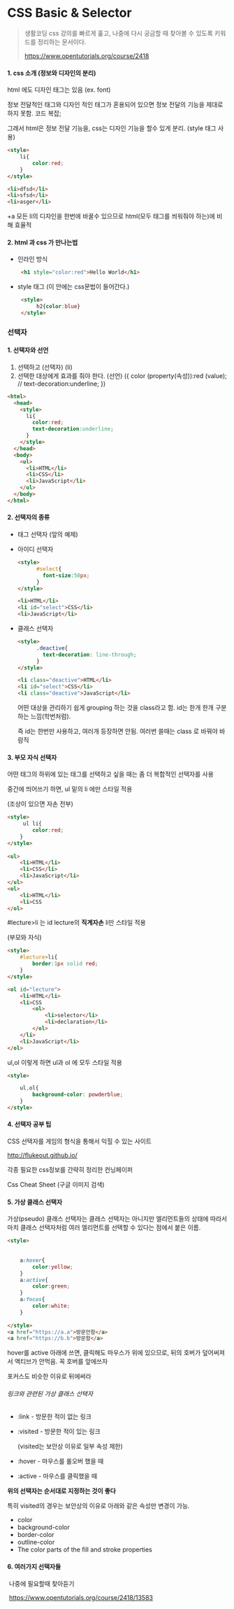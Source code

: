 # CSS Basic & Selector

>생활코딩 css 강의를 빠르게 훑고, 나중에 다시 궁금할 때 찾아볼 수 있도록 키워드를 정리하는 문서이다.
>
>https://www.opentutorials.org/course/2418



#### 1. css 소개 (정보와 디자인의 분리)



html 에도 디자인 태그는 있음 (ex. font)

정보 전달적인 태그와 디자인 적인 태그가 혼용되어 있으면 정보 전달의 기능을 제대로 하지 못함. 코드 복잡;



그래서 html은 정보 전달 기능을, css는 디자인 기능을 할수 있게 분리. (style 태그 사용)



```html
<style>
    li{
        color:red;
    }
</style>

<li>dfsd</li>
<li>sfsd</li>
<li>asger</li>
```



+a 모든 li의 디자인을 한번에 바꿀수 있으므로 html(모두 태그를 씌워줘야 하는)에 비해 효율적



#### 2. html 과 css 가 만나는법



- 인라인 방식

  ```html
   <h1 style="color:red">Hello World</h1>
  ```

- style 태그 (이 안에는 css문법이 들어간다.)

  ```html
   <style>
        h2{color:blue}
   </style>
  ```

  

### 선택자



#### 1. 선택자와 선언

1. 선택하고 (선택자) (li)
2. 선택한 대상에게 효과를 줘야 한다. (선언) ({
           color (property(속성)):red (value); // 
           text-decoration:underline;
         })

```html
<html>
  <head>
    <style>
      li{
        color:red;
        text-decoration:underline;
      }
    </style>
  </head>
  <body>
    <ul>
      <li>HTML</li>
      <li>CSS</li>
      <li>JavaScript</li>
    </ul>
  </body>
</html>
```



#### 2. 선택자의 종류



- 태그 선택자 (앞의 예제)

- 아이디 선택자

  ```html
  <style>      
        #select{
          font-size:50px;
        }
  </style>
  
  <li>HTML</li>
  <li id="select">CSS</li>
  <li>JavaScript</li>
  ```

  

- 클래스 선택자

  ```html
  <style>      
        .deactive{
          text-decoration: line-through;
        }
  </style>
  
  <li class="deactive">HTML</li>
  <li id="select">CSS</li>
  <li class="deactive">JavaScript</li>
  ```

  어떤 대상을 관리하기 쉽게 grouping 하는 것을 class라고 함. id는 한개 한개 구분하는 느낌(학번처럼). 

  즉 id는 한번만 사용하고, 여러개 등장하면 안됨. 여러번 쓸때는 class 로 바꿔야 바람직



#### 3. 부모 자식 선택자



어떤 태그의 하위에 있는 태그를 선택하고 싶을 때는 좀 더 복합적인 선택자를 사용



중간에 띄어쓰기 하면, ul 밑의 li 에만 스타일 적용

(조상이 있으면 자손 전부)

```html
<style> 
     ul li{
        color:red;
  	}
</style>	
 
<ul>
    <li>HTML</li>
    <li>CSS</li>
    <li>JavaScript</li>
</ul>
<ol>
    <li>HTML</li>
    <li>CSS
</ol>

```



#lecture>li 는 id lecture의 **직계자손** li만 스타일 적용

(부모와 자식)

```html
<style> 
    #lecture>li{
        border:1px solid red;
    }
</style>	

<ol id="lecture">
    <li>HTML</li>
    <li>CSS
        <ol>
            <li>selector</li>
            <li>declaration</li>
        </ol>
    </li>
    <li>JavaScript</li>
</ol>

```



ul,ol 이렇게 하면 ul과 ol 에 모두 스타일 적용

```html
<style>

    ul,ol{
   		background-color: powderblue;
    }
</style>
```



#### 4. 선택자 공부 팁



CSS 선택자를 게임의 형식을 통해서 익힐 수 있는 사이트

http://flukeout.github.io/



각종 필요한 css정보를 간략히 정리한 컨닝페이퍼

Css Cheat Sheet (구글 이미지 검색)



#### 5.  가상 클래스 선택자



가상(pseudo) 클래스 선택자는 클래스 선택자는 아니지만 엘리먼트들의 상태에 따라서 마치 클래스 선택자처럼 여러 엘리먼트를 선택할 수 있다는 점에서 붙은 이름. 



```html
<style>
    
    
    a:hover{
        color:yellow;
    }
    a:active{
        color:green;
    }
    a:focus{
        color:white;
    }
    
</style>
<a href="https://a.a">방문안함</a>
<a href="https://b.b">방문함</a>
```

hover를 active 아래에 쓰면, 클릭해도 마우스가 위에 있으므로, 뒤의 호버가 덮어써져서 액티브가 안먹음. 꼭 호버를 앞에쓰자

포커스도 비슷한 이유로 뒤에써라



###### 링크와 관련된 가상 클래스 선택자

- :link - 방문한 적이 없는 링크

- :visited - 방문한 적이 있는 링크

  (visited는 보안상 이유로 일부 속성 제한)

- :hover - 마우스를 롤오버 했을 때 

- :active - 마우스를 클릭했을 때 



**위의 선택자는 순서대로 지정하는 것이 좋다**

특히 visited의 경우는 보안상의 이유로 아래와 같은 속성만 변경이 가능. 

- color
- background-color
- border-color
- outline-color
- The color parts of the fill and stroke properties



#### 6. 여러가지 선택자들

​	나중에 필요할때 찾아듣기

​	https://www.opentutorials.org/course/2418/13583





